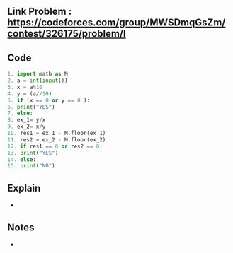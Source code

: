 ## **Link Problem** : https://codeforces.com/group/MWSDmqGsZm/contest/326175/problem/I


## **Code**

```python
1. import math as M
2. a = int(input())
3. x = a%10
4. y = (a//10)
5. if (x == 0 or y == 0 ):
6. print("YES")
7. else:
8. ex_1= y/x
9. ex_2= x/y
10. res1 = ex_1 - M.floor(ex_1)
11. res2 = ex_2 - M.floor(ex_2)
12. if res1 == 0 or res2 == 0:
13. print("YES")
14. else:
15. print("NO")
```

## **Explain**
- 

## **Notes**
- 